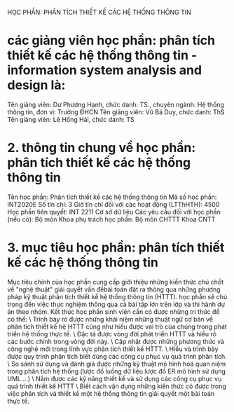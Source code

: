 HỌC PHẦN: PHÂN TÍCH THIẾT KẾ CÁC HỆ THỐNG THÔNG TIN
# các giảng viên học phần: phân tích thiết kế các hệ thống thông tin - information system analysis and design là:
Tên giảng viên: Dư Phương Hạnh, chức danh: TS., chuyên ngành: Hệ thống thông tin, đơn vị: Trường ĐHCN
Tên giảng viên: Vũ Bá Duy, chức danh: ThS
Tên giảng viên: Lê Hồng Hải, chức danh: TS
# 2. thông tin chung về học phần: phân tích thiết kế các hệ thống thông tin
Tên học phần: Phân tích thiết kế các hệ thống thông tin Mã số học phần: INT2020E Số tín chỉ: 3 Giờ tín chỉ đối với các hoạt động (LTThHTH): 4500 Học phần tiên quyết: INT 2211 Cơ sở dữ liệu Các yêu cầu đối với học phần (nếu có): Bộ môn Khoa phụ trách học phần: Bộ môn CHTTT Khoa CNTT
# 3. mục tiêu học phần: phân tích thiết kế các hệ thống thông tin
Mục tiêu chính của học phần cung cấp giới thiệu những kiến thức chủ chốt về "nghệ thuật" giải quyết vấn đềbài toán đặt ra thông qua những phương pháp kỹ thuật phân tích thiết kế hệ thống thông tin (HTTT). học phần sẽ chú trọng đến việc thực nghiệm thông qua cả bài tập lớn trên lớp và thi hành dự án theo nhóm. Kết thúc học phần sinh viên cần có được những tri thức để có thể: \ Trình bày rõ được những khái niệm những thuật ngữ cơ bản về phân tích thiết kế hệ HTTT cũng như hiểu được vai trò của chúng trong phát triển hệ thống thực tế. \ Đặc tả được vòng đời phát triển HTTT và hiểu rõ các bước chính trong vòng đời này. \ Cập nhật được những phương thức và công nghệ mới trong lĩnh vực phân tích thiết kế HTTT. \ Hiểu và trình bày được quy trình phân tích biết dùng các công cụ phục vụ quá trình phân tích. \ So sánh sử dụng và đánh giá được những kỹ thuật mô hình hoá quan niệm trong phân tích hệ thống (lược đồ luồng dữ liệu lược đồ ER mô hình sử dụng UML ...) \ Nắm được các kỹ năng thiết kế và sử dụng các công cụ phục vụ quá trình thiết kế HTTT \ Biết cách vận dụng những kiến thức có được trong việc phân tích và thiết kế một hệ thống thông tin giải quyết một bài toán thực tế.
